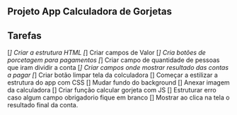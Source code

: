 ## Projeto App Calculadora de Gorjetas

## Tarefas
[*] Criar a estrutura HTML
[*] Criar campos de Valor
[*] Cria  botões de porcetagem para pagamentos
[*] Criar campo de quantidade de pessoas que iram dividir a conta
[*] Criar  campos onde mostrar resultado das contas a pagar
[*] Criar botão limpar tela da colculadora
[] Começar a estilizar a estrutura do app com CSS
[] Mudar fundo do background
[] Anexar imagem da calculadora 
[] Criar função calcular gorjeta com JS 
[] Estruturar erro caso algum campo obrigadorio fique em branco
[] Mostrar ao clica na tela o resultado final da conta.